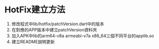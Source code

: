 # HotFix建立方法
1. 修改程式中lib/hotfix/patchVersion.dart中的版本  
2. 在對應的APP版本中建立patchVersion資料夾  
3. 加入APK中lib的arm64-v8a armeabi-v7a x86_64三個不同平台的applib.so  
4. 建立README說明更新  

